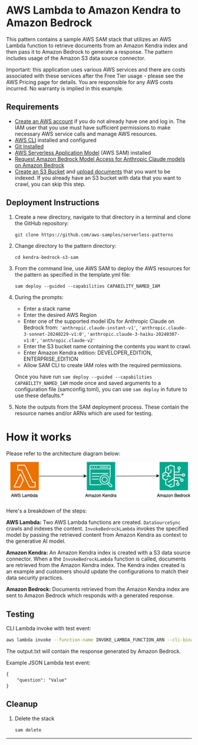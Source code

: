 # AWS Lambda to Amazon Kendra to Amazon Bedrock

This pattern contains a sample AWS SAM stack that utilizes an AWS Lambda function to retrieve documents from an Amazon Kendra index and then pass it to Amazon Bedrock to generate a response. The pattern includes usage of the Amazon S3 data source connector. 

Important: this application uses various AWS services and there are costs associated with these services after the Free Tier usage - please see the AWS Pricing page for details. You are responsible for any AWS costs incurred. No warranty is implied in this example.

## Requirements
* [Create an AWS account](https://portal.aws.amazon.com/gp/aws/developer/registration/index.html) if you do not already have one and log in. The IAM user that you use must have sufficient permissions to make necessary AWS service calls and manage AWS resources.
* [AWS CLI](https://docs.aws.amazon.com/cli/latest/userguide/install-cliv2.html) installed and configured
* [Git Installed](https://git-scm.com/book/en/v2/Getting-Started-Installing-Git)
* [AWS Serverless Application Model](https://docs.aws.amazon.com/serverless-application-model/latest/developerguide/serverless-sam-cli-install.html) (AWS SAM) installed
* [Request Amazon Bedrock Model Access for Anthropic Claude models on Amazon Bedrock](https://docs.aws.amazon.com/bedrock/latest/userguide/model-access.html)
* [Create an S3 Bucket](https://docs.aws.amazon.com/AmazonS3/latest/userguide/creating-bucket.html) and [upload documents](https://docs.aws.amazon.com/AmazonS3/latest/userguide/upload-objects.html) that you want to be indexed. If you already have an S3 bucket with data that you want to crawl, you can skip this step.

## Deployment Instructions
1. Create a new directory, navigate to that directory in a terminal and clone the GitHub repository:
    ```
    git clone https://github.com/aws-samples/serverless-patterns
    ```
1. Change directory to the pattern directory:
    ```
    cd kendra-bedrock-s3-sam
    ```
1. From the command line, use AWS SAM to deploy the AWS resources for the pattern as specified in the template.yml file:
    ```
    sam deploy --guided --capabilities CAPABILITY_NAMED_IAM
    ```
1. During the prompts:

    * Enter a stack name
    * Enter the desired AWS Region
    * Enter one of the supported model IDs for Anthropic Claude on Bedrock from: `'anthropic.claude-instant-v1'`, `'anthropic.claude-3-sonnet-20240229-v1:0'`, `'anthropic.claude-3-haiku-20240307-v1:0'`, `'anthropic.claude-v2'`
    * Enter the S3 bucket name containing the contents you want to crawl. 
    * Enter Amazon Kendra edition: DEVELOPER_EDITION, ENTERPRISE_EDITION
    * Allow SAM CLI to create IAM roles with the required permissions.

    Once you have run `sam deploy --guided --capabilities CAPABILITY_NAMED_IAM` mode once and saved arguments to a configuration file (samconfig.toml), you can use `sam deploy` in future to use these defaults.*

1. Note the outputs from the SAM deployment process. These contain the resource names and/or ARNs which are used for testing.

# How it works
Please refer to the architecture diagram below:

![End to End Architecture](images/architecture.png)

Here's a breakdown of the steps:

**AWS Lambda:** Two AWS Lambda functions are created. `DataSourceSync` crawls and indexes the content. `InvokeBedrockLambda` invokes the specified model by passing the retrieved content from Amazon Kendra as context to the generative AI model.

**Amazon Kendra:** An Amazon Kendra index is created with a S3 data source connector. When a the `InvokeBedrockLambda` function is called, documents are retrieved from the Amazon Kendra index. The Kendra index created is an example and customers should update the configurations to match their data security practices. 

**Amazon Bedrock:** Documents retrieved from the Amazon Kendra index are sent to Amazon Bedrock which responds with a generated response.

## Testing

CLI Lambda invoke with test event:

```bash
aws lambda invoke --function-name INVOKE_LAMBDA_FUNCTION_ARN --cli-binary-format raw-in-base64-out --payload '{"question": "Value" }' output.txt
```

The output.txt will contain the response generated by Amazon Bedrock.

Example JSON Lambda test event:

```
{
    "question": "Value"
}
```

## Cleanup

1. Delete the stack
    ```bash
    sam delete
    ```
----
<!-- Copyright Amazon.com, Inc. or its affiliates. All Rights Reserved.

SPDX-License-Identifier: MIT-0 -->
